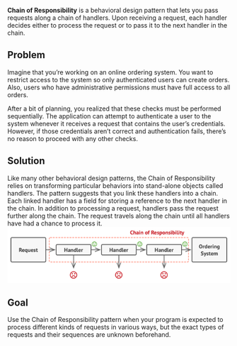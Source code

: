 **Chain of Responsibility** is a behavioral design pattern that lets you pass requests along a chain of handlers. Upon receiving a request, each handler decides either to process the request or to pass it to the next handler in the chain.

## Problem

Imagine that you’re working on an online ordering system. You want to restrict access to the system so only authenticated users can create orders. Also, users who have administrative permissions must have full access to all orders.

After a bit of planning, you realized that these checks must be performed sequentially. The application can attempt to authenticate a user to the system whenever it receives a request that contains the user’s credentials. However, if those credentials aren’t correct and authentication fails, there’s no reason to proceed with any other checks.

## Solution 
Like many other behavioral design patterns, the Chain of Responsibility relies on transforming particular behaviors into stand-alone objects called handlers.
The pattern suggests that you link these handlers into a chain. Each linked handler has a field for storing a reference to the next handler in the chain. In addition to processing a request, handlers pass the request further along the chain. The request travels along the chain until all handlers have had a chance to process it.
![Alt text](image.png)

## Goal 
 Use the Chain of Responsibility pattern when your program is expected to process different kinds of requests in various ways, but the exact types of requests and their sequences are unknown beforehand.